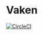 # Vaken
[![CircleCI](https://circleci.com/gh/VandyHacks/vaken.svg?style=svg)](https://circleci.com/gh/VandyHacks/vaken)
